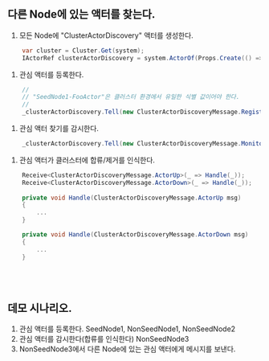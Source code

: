 ## 다른 Node에 있는 액터를 찾는다.

1. 모든 Node에 "ClusterActorDiscovery" 액터를 생성한다.
```cs
	var cluster = Cluster.Get(system);
	IActorRef clusterActorDiscovery = system.ActorOf(Props.Create(() => new ClusterActorDiscovery(cluster)), "cluster_actor_discovery");
```

1. 관심 액터를 등록한다.
```cs
	//
	// "SeedNode1-FooActor"은 클러스터 환경에서 유일한 식별 값이어야 한다.
	//
	_clusterActorDiscovery.Tell(new ClusterActorDiscoveryMessage.RegisterActor(Self, "SeedNode1-FooActor"));
```
	
1. 관심 액터 찾기를 감시한다.
```cs
	_clusterActorDiscovery.Tell(new ClusterActorDiscoveryMessage.MonitorActor("SeedNode1-FooActor"));
```

1. 관심 액터가 클러스터에 합류/제거를 인식한다.
```cs
	Receive<ClusterActorDiscoveryMessage.ActorUp>(_ => Handle(_));
    Receive<ClusterActorDiscoveryMessage.ActorDown>(_ => Handle(_));
			
	private void Handle(ClusterActorDiscoveryMessage.ActorUp msg)
	{
		...
	}

	private void Handle(ClusterActorDiscoveryMessage.ActorDown msg)
	{
		...
	}
```
	
<br/>
<br/>
		
## 데모 시나리오.
1. 관심 액터를 등록한다.
	SeedNode1, NonSeedNode1, NonSeedNode2
1. 관심 액터를 감시한다(합류를 인식한다)
	NonSeedNode3
1. NonSeedNode3에서 다른 Node에 있는 관심 액터에게 메시지를 보낸다.

